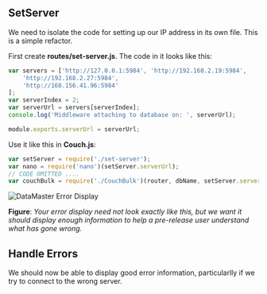 
## SetServer

We need to isolate the code for setting up our IP address in its own file. This is a simple refactor.

First create **routes/set-server.js**. The code in it looks like this:

```javascript
var servers = ['http://127.0.0.1:5984', 'http://192.168.2.19:5984',
    'http://192.168.2.27:5984',
    'http://168.156.41.96:5984'
];
var serverIndex = 2;
var serverUrl = servers[serverIndex];
console.log('Middleware attaching to database on: ', serverUrl);

module.exports.serverUrl = serverUrl;
```

Use it like this in **Couch.js**:

```javascript
var setServer = require('./set-server');
var nano = require('nano')(setServer.serverUrl);
// CODE OMITTED ....
var couchBulk = require('./CouchBulk')(router, dbName, setServer.serverUrl);
```

![DataMaster Error Display](https://s3.amazonaws.com/bucket01.elvenware.com/images/datamaster-error.gif)

**Figure**: _Your error display need not look exactly like this, but we want it should display enough information to help a pre-release user understand what has gone wrong._

## Handle Errors

We should now be able to display good error information, particularlly if we try to connect to the wrong server.
